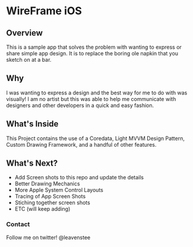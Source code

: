 # WireFrame iOS

## Overview

This is a sample app that solves the problem with wanting to express or share simple app design. It is to replace the boring ole napkin that you sketch on at a bar.

## Why

I was wanting to express a design and the best way for me to do with was visually! I am no artist but this was able to help me communicate with designers and other developers in a quick and easy fashion.

## What's Inside

This Project contains the use of a Coredata, Light MVVM Design Pattern, Custom Drawing Framework, and a handful of other features.

## What's Next?

- Add Screen shots to this repo and update the details
- Better Drawing Mechanics 
- More Apple System Control Layouts
- Tracing of App Screen Shots 
- Stiching together screen shots
- ETC (will keep adding)

### Contact 
Follow me on twitter! @leavenstee
